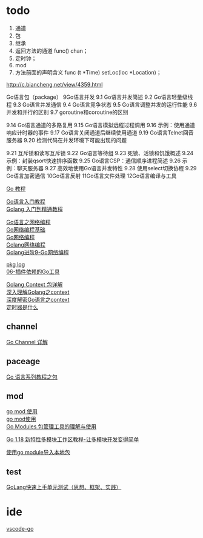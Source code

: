 
# todo
1. 通道
2. 包
3. 继承
4. 返回方法的通道 func() chan；
5. 定时钟；
6. mod
7. 方法前面的声明含义 func (t *Time) setLoc(loc *Location)；



http://c.biancheng.net/view/4359.html


<!-- to -->
Go语言包（package）
9Go语言并发
9.1 Go语言并发简述
9.2 Go语言轻量级线程
9.3 Go语言并发通信
9.4 Go语言竞争状态
9.5 Go语言调整并发的运行性能
9.6 并发和并行的区别
9.7 goroutine和coroutine的区别


9.14 Go语言通道的多路复用
9.15 Go语言模拟远程过程调用
9.16 示例：使用通道响应计时器的事件
9.17 Go语言关闭通道后继续使用通道
9.19 Go语言Telnet回音服务器
9.20 检测代码在并发环境下可能出现的问题


 <!-- todo list 并发； -->


<!--  todo -->

9.21 互斥锁和读写互斥锁
9.22 Go语言等待组
9.23 死锁、活锁和饥饿概述
9.24 示例：封装qsort快速排序函数
9.25 Go语言CSP：通信顺序进程简述
9.26 示例：聊天服务器
9.27 高效地使用Go语言并发特性
9.28 使用select切换协程
9.29 Go语言加密通信
10Go语言反射
11Go语言文件处理
12Go语言编译与工具




[Go 教程](https://www.w3cschool.cn/go/)   


[Go语言入门教程](http://c.biancheng.net/golang/)   
[Golang 入门到精通教程](https://geekr.dev/golang-tutorial)  

[Go语言之网络编程](https://zhuanlan.zhihu.com/p/445485499)   
[Go网络编程基础](https://wskdsgcf.gitbook.io/mastering-go-zh-cn/12.0)    
[Go网络编程](https://www.cnblogs.com/itbsl/p/12157025.html)  
[Golang网络编程](https://juejin.cn/post/7019491645787897893)     
[Golang进阶9-Go网络编程](https://juejin.cn/post/6920955958843834375)    


[pkg log](https://pkg.go.dev/log)   
[06-插件依赖的Go工具](https://promacanthus.netlify.app/ide/vscode/06-%E6%8F%92%E4%BB%B6%E4%BE%9D%E8%B5%96%E7%9A%84go%E5%B7%A5%E5%85%B7/)   

[Golang Context 包详解](https://zhuanlan.zhihu.com/p/76555349)   
[深入理解Golang之context](https://zhuanlan.zhihu.com/p/110085652)   
[深度解密Go语言之context](https://zhuanlan.zhihu.com/p/68792989)    
[定时器是什么](https://juejin.cn/post/6884914839308533774)  

## channel
[Go Channel 详解](https://colobu.com/2016/04/14/Golang-Channels/)


## paceage
[Go 语言系列教程之包](https://juejin.cn/post/6946209245637378062)

## mod
 
[go mod 使用](https://juejin.cn/post/6844903798658301960)       
[go mod使用](https://zhuanlan.zhihu.com/p/482014524)    
[Go Modules 包管理工具的理解与使用](https://www.infoq.cn/article/xyjhjja87y7pvu1iwhz3)    

[Go 1.18 新特性多模块工作区教程-让多模块开发变得简单](https://github.com/link1st/link1st/tree/master/workspaces)

[使用go module导入本地包](https://zhuanlan.zhihu.com/p/109828249) 


## test 
[GoLang快速上手单元测试（思想、框架、实践）](https://learnku.com/articles/52896)    


# ide
[vscode-go](https://github.com/golang/vscode-go) 






